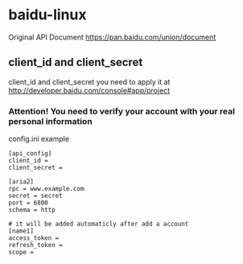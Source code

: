 # baidu-linux
Original API Document https://pan.baidu.com/union/document

## client_id and client_secret
client_id and client_secret you need to apply it at
http://developer.baidu.com/console#app/project

### Attention! You need to verify your account with your real personal information

config.ini example
```
[api_config]
client_id =
client_secret =

[aria2]
rpc = www.example.com
secret = secret
port = 6800
schema = http

# it will be added automaticly after add a account
[name1]
access_token =
refresh_token =
scope =
```
